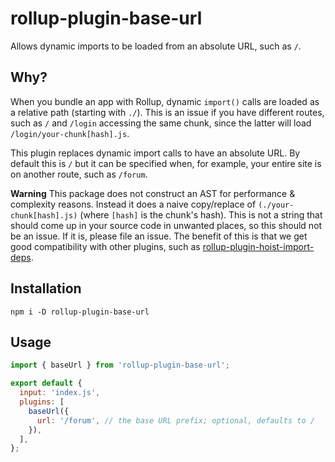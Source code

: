 # rollup-plugin-base-url

Allows dynamic imports to be loaded from an absolute URL, such as `/`.

## Why?

When you bundle an app with Rollup, dynamic `import()` calls are loaded as a relative path (starting with `./`). This is an issue if you have different routes, such as `/` and `/login` accessing the same chunk, since the latter will load `/login/your-chunk[hash].js`.

This plugin replaces dynamic import calls to have an absolute URL. By default this is `/` but it can be specified when, for example, your entire site is on another route, such as `/forum`.

**Warning** This package does not construct an AST for performance & complexity reasons. Instead it does a naive copy/replace of `(./your-chunk[hash].js)` (where `[hash]` is the chunk's hash). This is not a string that should come up in your source code in unwanted places, so this should not be an issue. If it is, please file an issue. The benefit of this is that we get good compatibility with other plugins, such as [rollup-plugin-hoist-import-deps](https://github.com/vikerman/rollup-plugin-hoist-import-deps).

## Installation
```
npm i -D rollup-plugin-base-url
```

## Usage
```js
import { baseUrl } from 'rollup-plugin-base-url';

export default {
  input: 'index.js',
  plugins: [
    baseUrl({
      url: '/forum', // the base URL prefix; optional, defaults to /
    }),
  ],
};
```
